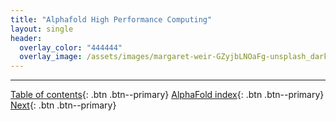 ```yaml
---
title: "Alphafold High Performance Computing"
layout: single
header:
  overlay_color: "444444"
  overlay_image: /assets/images/margaret-weir-GZyjbLNOaFg-unsplash_dark.jpg
---
```



---

[Table of contents](../index.md){: .btn  .btn--primary}
[AlphaFold index](Alphafold-landingPage.md){: .btn  .btn--primary}
[Next](03A-Alphafold-ISU.md){: .btn  .btn--primary}
